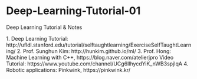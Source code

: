 # Deep-Learning-Tutorial-01
Deep Learning Tutorial &amp; Notes

<Reference>
1. Deep Learning Tutorial: http://ufldl.stanford.edu/tutorial/selftaughtlearning/ExerciseSelfTaughtLearning/
2. Prof. Sunghun Kim: http://hunkim.github.io/ml/
3. Prof. Hong: Machine Learning with C++, https://blog.naver.com/atelierjpro
  Video Tutorial: https://www.youtube.com/channel/UCg6IlhycdYiK_nWB3spjIqA
4. Robotic applications: Pinkwink, https://pinkwink.kr/
